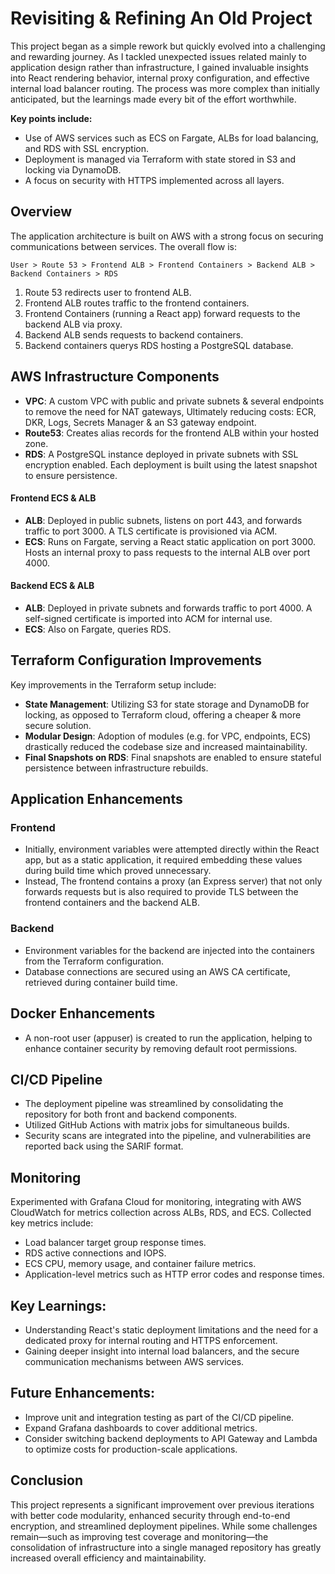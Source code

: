 # Revisiting & Refining An Old Project
This project began as a simple rework but quickly evolved into a challenging and rewarding journey. As I tackled unexpected issues related mainly to application design rather than infrastructure, I gained invaluable insights into React rendering behavior, internal proxy configuration, and effective internal load balancer routing. The process was more complex than initially anticipated, but the learnings made every bit of the effort worthwhile.

**Key points include:**

- Use of AWS services such as ECS on Fargate, ALBs for load balancing, and RDS with SSL encryption.
- Deployment is managed via Terraform with state stored in S3 and locking via DynamoDB.
- A focus on security with HTTPS implemented across all layers.

## Overview
The application architecture is built on AWS with a strong focus on securing communications between services. The overall flow is:

`User > Route 53 > Frontend ALB > Frontend Containers > Backend ALB > Backend Containers > RDS`

1. Route 53 redirects user to frontend ALB.
2. Frontend ALB routes traffic to the frontend containers.
3. Frontend Containers (running a React app) forward requests to the backend ALB via proxy.
4. Backend ALB sends requests to backend containers.
5. Backend containers querys RDS hosting a PostgreSQL database.

## AWS Infrastructure Components
- **VPC**: A custom VPC with public and private subnets & several endpoints to remove the need for NAT gateways, Ultimately reducing costs: ECR, DKR, Logs, Secrets Manager & an S3 gateway endpoint.
- **Route53**: Creates alias records for the frontend ALB within your hosted zone. 
- **RDS**: A PostgreSQL instance deployed in private subnets with SSL encryption enabled. Each deployment is built using the latest snapshot to ensure persistence.
#### Frontend ECS & ALB
- **ALB**: Deployed in public subnets, listens on port 443, and forwards traffic to port 3000. A TLS certificate is provisioned via ACM.
- **ECS**: Runs on Fargate, serving a React static application on port 3000. Hosts an internal proxy to pass requests to the internal ALB over port 4000.
#### Backend ECS & ALB
- **ALB**: Deployed in private subnets and forwards traffic to port 4000. A self-signed certificate is imported into ACM for internal use.
- **ECS**: Also on Fargate, queries RDS.



## Terraform Configuration Improvements
Key improvements in the Terraform setup include:

- **State Management**: Utilizing S3 for state storage and DynamoDB for locking, as opposed to Terraform cloud, offering a cheaper & more secure solution.
- **Modular Design**: Adoption of modules (e.g. for VPC, endpoints, ECS) drastically reduced the codebase size and increased maintainability.
- **Final Snapshots on RDS**: Final snapshots are enabled to ensure stateful persistence between infrastructure rebuilds.

## Application Enhancements
### Frontend
- Initially, environment variables were attempted directly within the React app, but as a static application, it required embedding these values during build time which proved unnecessary.
- Instead, The frontend contains a proxy (an Express server) that not only forwards requests but is also required to provide TLS between the frontend containers and the backend ALB.
### Backend
- Environment variables for the backend are injected into the containers from the Terraform configuration.
- Database connections are secured using an AWS CA certificate, retrieved during container build time.
## Docker Enhancements
- A non-root user (appuser) is created to run the application, helping to enhance container security by removing default root permissions.
## CI/CD Pipeline
- The deployment pipeline was streamlined by consolidating the repository for both front and backend components.
- Utilized GitHub Actions with matrix jobs for simultaneous builds.
- Security scans are integrated into the pipeline, and vulnerabilities are reported back using the SARIF format.
## Monitoring
Experimented with Grafana Cloud for monitoring, integrating with AWS CloudWatch for metrics collection across ALBs, RDS, and ECS.
Collected key metrics include:
- Load balancer target group response times.
- RDS active connections and IOPS.
- ECS CPU, memory usage, and container failure metrics.
- Application-level metrics such as HTTP error codes and response times.

## Key Learnings:
- Understanding React's static deployment limitations and the need for a dedicated proxy for internal routing and HTTPS enforcement.
- Gaining deeper insight into internal load balancers, and the secure communication mechanisms between AWS services.

## Future Enhancements:
- Improve unit and integration testing as part of the CI/CD pipeline.
- Expand Grafana dashboards to cover additional metrics.
- Consider switching backend deployments to API Gateway and Lambda to optimize costs for production-scale applications.
## Conclusion
This project represents a significant improvement over previous iterations with better code modularity, enhanced security through end-to-end encryption, and streamlined deployment pipelines. While some challenges remain—such as improving test coverage and monitoring—the consolidation of infrastructure into a single managed repository has greatly increased overall efficiency and maintainability.
